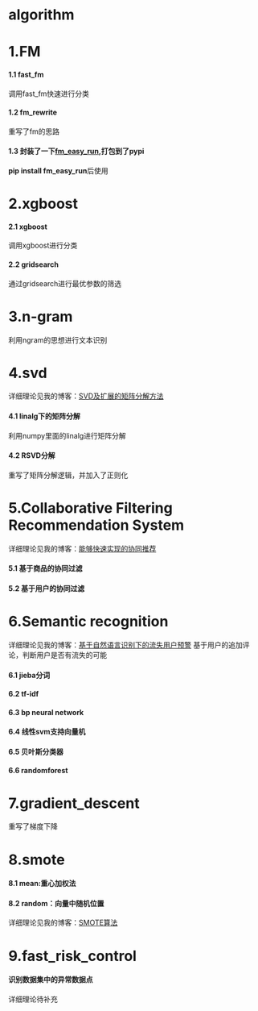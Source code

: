 # algorithm
# 1.FM
#### 1.1 fast_fm
调用fast_fm快速进行分类
#### 1.2 fm_rewrite
重写了fm的思路
#### 1.3 封装了一下[fm_easy_run](https://pypi.python.org/pypi?:action=display&name=fm_easy_run&version=0.0.1),打包到了pypi
**pip install fm_easy_run**后使用

# 2.xgboost
#### 2.1 xgboost
调用xgboost进行分类
#### 2.2 gridsearch
通过gridsearch进行最优参数的筛选

# 3.n-gram
利用ngram的思想进行文本识别

# 4.svd
详细理论见我的博客：[SVD及扩展的矩阵分解方法](http://shataowei.com/2017/08/27/SVD及扩展的矩阵分解方法/)
#### 4.1 linalg下的矩阵分解
利用numpy里面的linalg进行矩阵分解
#### 4.2 RSVD分解
重写了矩阵分解逻辑，并加入了正则化

# 5.Collaborative Filtering Recommendation System 
详细理论见我的博客：[能够快速实现的协同推荐](http://shataowei.com/2017/12/01/能够快速实现的协同推荐/)
#### 5.1 基于商品的协同过滤
#### 5.2 基于用户的协同过滤

# 6.Semantic recognition
详细理论见我的博客：[基于自然语言识别下的流失用户预警](http://shataowei.com/2017/08/15/基于自然语言识别下的流失用户预警/)
基于用户的追加评论，判断用户是否有流失的可能
#### 6.1 jieba分词
#### 6.2 tf-idf
#### 6.3 bp neural network
#### 6.4 线性svm支持向量机
#### 6.5 贝叶斯分类器
#### 6.6 randomforest

# 7.gradient_descent
重写了梯度下降

# 8.smote
#### 8.1 mean:重心加权法
#### 8.2 random：向量中随机位置
详细理论见我的博客：[SMOTE算法](http://shataowei.com/2017/12/01/SMOTE算法/)

# 9.fast_risk_control
#### 识别数据集中的异常数据点
详细理论待补充